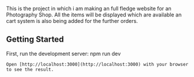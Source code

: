 This is the project in which i am making an full fledge website for an Photography Shop. All the items will be displayed which are available an cart system is also being added for the further orders.

## Getting Started

First, run the development server:
npm run dev
```
Open [http://localhost:3000](http://localhost:3000) with your browser to see the result.

